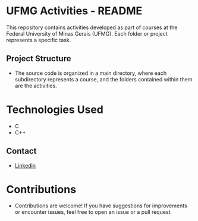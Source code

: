 # UFMG Activities - README

This repository contains activities developed as part of courses at the Federal University of Minas Gerais (UFMG). Each folder or project represents a specific task.

## Project Structure

- The source code is organized in a main directory, where each subdirectory represents a course, and the folders contained within them are the activities.

# Technologies Used

- C
- C++

## Contact

- [Linkedin](http://www.linkedin.com/in/ojo%C3%A3osoares)

# Contributions

- Contributions are welcome! If you have suggestions for improvements or encounter issues, feel free to open an issue or a pull request.
